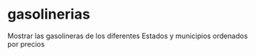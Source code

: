# gasolinerias
Mostrar las gasolineras de los diferentes Estados y municipios ordenados por precios

